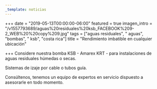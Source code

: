 ```yaml
---
_template: noticias
---
```







+++
date = "2019-05-13T00:00:00-06:00"
featured = true
imagen_intro = "/v1557793689/aguas%20residuales%20ksb_FACEBOOK%209-2_WEB%20%20copy%209.jpg"
tags = ["aguas residuales", " aguas", "bombas", " ksb", "costa rica"]
title = "Rendimiento imbatible en cualquier ubicación"

+++
Considere nuestra bomba KSB - Amarex KRT - para instalaciones de aguas residuales húmedas o secas.

Sistemas de izaje por cable o tubos guía.   
 

Consúltenos, tenemos un equipo de expertos en servicio dispuesto a asesorarle en todo momento. 
